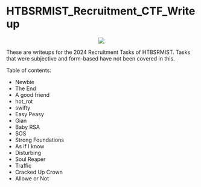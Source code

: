 # HTBSRMIST_Recruitment_CTF_Writeup
<p align="center">
  <img src="https://miro.medium.com/v2/resize:fit:1191/1*Eq2z6OoROOZgnfEsy_Tivw.png" />
</p>

These are writeups for the 2024 Recruitment Tasks of HTBSRMIST. Tasks that were subjective and form-based have not been covered in this. 

Table of contents:

- Newbie
- The End
- A good friend
- hot_rot
- swifty
- Easy Peasy
- Gian
- Baby RSA
- SOS
- Strong Foundations
- As if I know
- Disturbing
- Soul Reaper
- Traffic
- Cracked Up Crown
- Allowe or Not
